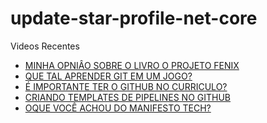 # update-star-profile-net-core

Videos Recentes
<!-- YOUTUBE:START -->
- [MINHA OPNIÂO SOBRE O LIVRO O PROJETO FENIX](https://www.youtube.com/watch?v=MQSXzGndZlE)
- [QUE TAL APRENDER GIT EM UM JOGO?](https://www.youtube.com/watch?v=AHU8XrWjBOs)
- [É IMPORTANTE TER O GITHUB NO CURRICULO?](https://www.youtube.com/watch?v=MhtKI2RuJLE)
- [CRIANDO TEMPLATES DE PIPELINES NO GITHUB](https://www.youtube.com/watch?v=jhJ7y3GQvjE)
- [OQUE VOCÊ ACHOU DO MANIFESTO TECH?](https://www.youtube.com/watch?v=vHLF3jlJgpc)
<!-- YOUTUBE:END -->
